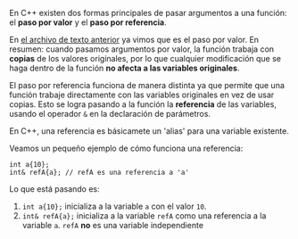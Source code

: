 En C++ existen dos formas principales de pasar argumentos a una función: el **paso por valor** y el **paso por referencia**.

En [el archivo de texto anterior](2_Intro_a_parámetros_de_funciones_y_argumentos.md) ya vimos que es el paso por valor. En resumen: cuando pasamos argumentos por valor, la función trabaja con **copias** de los valores originales, por lo que cualquier modificación que se haga dentro de la función **no afecta a las variables originales**.

El paso por referencia funciona de manera distinta ya que permite que una función trabaje directamente con las variables originales en vez de usar copias. Esto se logra pasando a la función la **referencia** de las variables, usando el operador `&` en la declaración de parámetros.

En C++, una referencia es básicamete un 'alias' para una variable existente. 

Veamos un pequeño ejemplo de cómo funciona una referencia:
```
int a{10};
int& refA{a}; // refA es una referencia a 'a'
```
Lo que está pasando es:
1. `int a{10};` inicializa a la variable `a` con el valor `10`. 
2. `int& refA{a};` inicializa a la variable `refA` como una referencia a la variable `a`. `refA` **no** es una variable independiente
